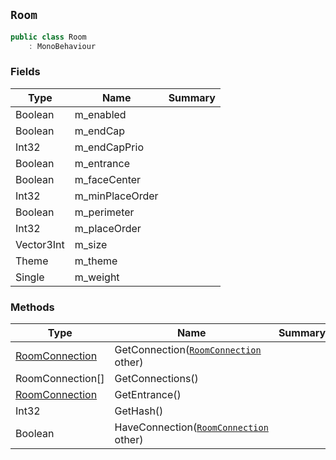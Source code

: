 ## `Room`

```csharp
public class Room
    : MonoBehaviour
```

### Fields

| Type | Name | Summary | 
| --- | --- | --- | 
| Boolean | m_enabled |  | 
| Boolean | m_endCap |  | 
| Int32 | m_endCapPrio |  | 
| Boolean | m_entrance |  | 
| Boolean | m_faceCenter |  | 
| Int32 | m_minPlaceOrder |  | 
| Boolean | m_perimeter |  | 
| Int32 | m_placeOrder |  | 
| Vector3Int | m_size |  | 
| Theme | m_theme |  | 
| Single | m_weight |  | 


### Methods

| Type | Name | Summary | 
| --- | --- | --- | 
| [RoomConnection](./RoomConnection.md) | GetConnection([`RoomConnection`](./RoomConnection.md) other) |  | 
| RoomConnection[] | GetConnections() |  | 
| [RoomConnection](./RoomConnection.md) | GetEntrance() |  | 
| Int32 | GetHash() |  | 
| Boolean | HaveConnection([`RoomConnection`](./RoomConnection.md) other) |  | 


